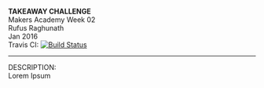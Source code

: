 <b>TAKEAWAY CHALLENGE</b><br>
Makers Academy Week 02<br>
Rufus Raghunath<br>
Jan 2016<br>
Travis CI: [![Build Status](https://travis-ci.org/rufusraghunath/takeaway-challenge.svg?branch=master)](https://travis-ci.org/rufusraghunath/takeaway-challenge)<br>

-------------------------------

DESCRIPTION:<br>
Lorem Ipsum
